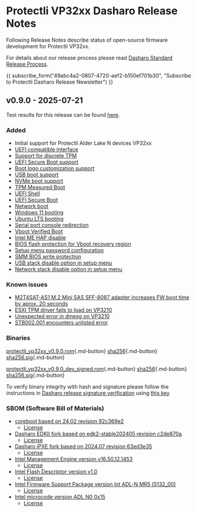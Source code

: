 # Protectli VP32xx Dasharo Release Notes

Following Release Notes describe status of open-source firmware development for
Protectli VP32xx.

For details about our release process please read
[Dasharo Standard Release Process](../../dev-proc/standard-release-process.md).

{{ subscribe_form("49abc4a2-0807-4720-aef2-b150ef701b30",
"Subscribe to Protectli Dasharo Release Newsletter") }}

</center>

## v0.9.0 - 2025-07-21

Test results for this release can be found
[here](https://github.com/Dasharo/osfv-results/blob/main/boards/Protectli/VP32xx).

### Added

- Initial support for Protectli Alder Lake N devices VP32xx
- [UEFI compatible interface](https://docs.dasharo.com/unified-test-documentation/dasharo-compatibility/30M-uefi-compatible-interface/)
- [Support for discrete TPM](https://docs.dasharo.com/unified-test-documentation/dasharo-security/200-tpm-support/)
- [UEFI Secure Boot support](https://docs.dasharo.com/unified-test-documentation/dasharo-security/206-secure-boot/)
- [Boot logo customization support](https://docs.dasharo.com/unified-test-documentation/dasharo-compatibility/328-logo-customization-functionality/)
- [USB boot support](https://docs.dasharo.com/unified-test-documentation/dasharo-compatibility/31N-usb-boot/)
- [NVMe boot support](https://docs.dasharo.com/unified-test-documentation/dasharo-compatibility/312-nvme-support/)
- [TPM Measured Boot](https://docs.dasharo.com/unified-test-documentation/dasharo-security/203-measured-boot/)
- [UEFI Shell](https://docs.dasharo.com/unified-test-documentation/dasharo-compatibility/30P-uefi-shell/)
- [UEFI Secure Boot](https://docs.dasharo.com/unified-test-documentation/dasharo-security/206-secure-boot/)
- [Network boot](https://docs.dasharo.com/unified-test-documentation/dasharo-compatibility/315b-netboot-utilities/)
- [Windows 11 booting](https://docs.dasharo.com/unified-test-documentation/dasharo-compatibility/31A-windows-booting/)
- [Ubuntu LTS booting](https://docs.dasharo.com/unified-test-documentation/dasharo-compatibility/308-debian-stable-and-ubuntu-lts-support/)
- [Serial port console redirection](https://docs.dasharo.com/unified-test-documentation/dasharo-compatibility/31G-ec-and-superio/#sio004001-serial-port-in-firmware)
- [Vboot Verified Boot](https://docs.dasharo.com/guides/vboot-signing/)
- [Intel ME HAP disable](https://docs.dasharo.com/unified-test-documentation/dasharo-security/20F-me-neuter/)
- [BIOS flash protection for Vboot recovery region](https://docs.dasharo.com/unified-test-documentation/dasharo-security/20J-bios-lock-support/)
- [Setup menu password configuration](https://docs.dasharo.com/dasharo-menu-docs/overview/#dasharo-menu-guides)
- [SMM BIOS write protection](https://docs.dasharo.com/dasharo-menu-docs/dasharo-system-features/#dasharo-security-options)
- [USB stack disable option in setup menu](https://docs.dasharo.com/dasharo-menu-docs/dasharo-system-features/#usb-configuration)
- [Network stack disable option in setup menu](https://docs.dasharo.com/dasharo-menu-docs/dasharo-system-features/#networking-options)

### Known issues

- [M2T4SAT-AS1 M.2 Mini SAS SFF-8087 adapter increases FW boot time by aprox. 20 seconds](https://github.com/Dasharo/dasharo-issues/issues/1286)
- [ESXI TPM driver fails to load on VP3210](https://github.com/Dasharo/dasharo-issues/issues/1231)
- [Unexpected error in dmesg on VP3210](https://github.com/Dasharo/dasharo-issues/issues/1187)
- [STB002.001 encounters unlisted error](https://github.com/Dasharo/dasharo-issues/issues/1013)

### Binaries

[protectli_vp32xx_v0.9.0.rom][protectli_vp32xx_v0.9.0.rom_file]{.md-button}
[sha256][protectli_vp32xx_v0.9.0.rom_hash]{.md-button}
[sha256.sig][protectli_vp32xx_v0.9.0.rom_sig]{.md-button}

[protectli_vp32xx_v0.9.0_dev_signed.rom][protectli_vp32xx_v0.9.0_dev_signed.rom_file]{.md-button}
[sha256][protectli_vp32xx_v0.9.0_dev_signed.rom_hash]{.md-button}
[sha256.sig][protectli_vp32xx_v0.9.0_dev_signed.rom_sig]{.md-button}

To verify binary integrity with hash and signature please follow the
instructions in [Dasharo release signature verification](/guides/signature-verification)
using [this key](https://raw.githubusercontent.com/3mdeb/3mdeb-secpack/master/dasharo/dasharo-open-source-firmware-engineering-release-signing-key.asc)

### SBOM (Software Bill of Materials)

- [coreboot based on 24.02 revision 92c369e2](https://github.com/Dasharo/coreboot/tree/92c369e2)
    + [License](https://github.com/Dasharo/coreboot/blob/92c369e2/COPYING)
- [Dasharo EDKII fork based on edk2-stable202405 revision c2de870a](https://github.com/Dasharo/edk2/tree/c2de870a)
    + [License](https://github.com/Dasharo/edk2/blob/c2de870a/License.txt)
- [Dasharo iPXE fork based on 2024.07 revision 63ed3e35](https://github.com/Dasharo/ipxe/tree/63ed3e35)
    + [License](https://github.com/Dasharo/ipxe/blob/63ed3e35/COPYING.GPLv2)
- [Intel Management Engine version v16.50.12.1453](https://github.com/Dasharo/dasharo-blobs/blob/5eb84421/protectli/vault_adl_n/vp32xx/me.bin)
    + [License](https://github.com/Dasharo/dasharo-blobs/blob/5eb84421/licenses/pv%20intel%20obl%20software%20license%20agreement%2011.2.2017.pdf)
- [Intel Flash Descriptor version v1.0](https://github.com/Dasharo/dasharo-blobs/blob/5eb84421/protectli/vault_adl_n/vp32xx/descriptor.bin)
    + [License](https://github.com/Dasharo/dasharo-blobs/blob/5eb84421/licenses/pv%20intel%20obl%20software%20license%20agreement%2011.2.2017.pdf)
- [Intel Firmware Support Package version Iot ADL-N MR5 (5132_00)](https://github.com/intel/FSP/commits/86c91116/AlderLakeFspBinPkg/IoT/AlderLakeN)
    + [License](https://github.com/intel/FSP/blob/86c91116/FSP_License.pdf)
- [Intel microcode version ADL N0 0x15](https://github.com/intel/Intel-Linux-Processor-Microcode-Data-Files/tree/microcode-20240312/intel-ucode/06-be-00)
    + [License](https://github.com/intel/Intel-Linux-Processor-Microcode-Data-Files/blob/microcode-20240312/license)

[newsletter]: https://newsletter.3mdeb.com/subscription/n2EpSxtqL
[protectli_vp32xx_v0.9.0.rom_file]: https://dl.3mdeb.com/open-source-firmware/Dasharo/protectli_vault_adln/v0.9.0/protectli_vp32xx_v0.9.0.rom
[protectli_vp32xx_v0.9.0.rom_hash]: https://dl.3mdeb.com/open-source-firmware/Dasharo/protectli_vault_adln/v0.9.0/protectli_vp32xx_v0.9.0.rom.sha256
[protectli_vp32xx_v0.9.0.rom_sig]: https://dl.3mdeb.com/open-source-firmware/Dasharo/protectli_vault_adln/v0.9.0/protectli_vp32xx_v0.9.0.rom.sha256.sig
[protectli_vp32xx_v0.9.0_dev_signed.rom_file]: https://dl.3mdeb.com/open-source-firmware/Dasharo/protectli_vault_adln/v0.9.0/protectli_vp32xx_v0.9.0_dev_signed.rom
[protectli_vp32xx_v0.9.0_dev_signed.rom_hash]: https://dl.3mdeb.com/open-source-firmware/Dasharo/protectli_vault_adln/v0.9.0/protectli_vp32xx_v0.9.0_dev_signed.rom.sha256
[protectli_vp32xx_v0.9.0_dev_signed.rom_sig]: https://dl.3mdeb.com/open-source-firmware/Dasharo/protectli_vault_adln/v0.9.0/protectli_vp32xx_v0.9.0_dev_signed.rom.sha256.sig
